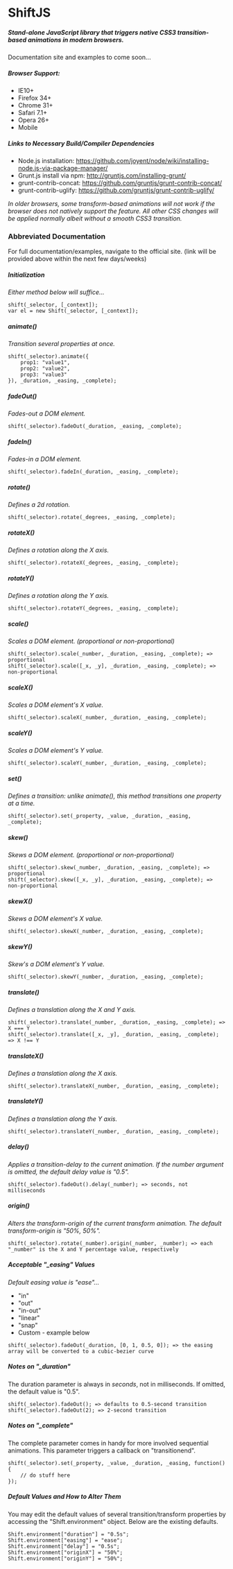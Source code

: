 # ShiftJS

##### Stand-alone JavaScript library that triggers native CSS3 transition-based animations in modern browsers.

Documentation site and examples to come soon...

##### Browser Support:

* IE10+
* Firefox 34+
* Chrome 31+
* Safari 7.1+
* Opera 26+
* Mobile

##### Links to Necessary Build/Compiler Dependencies

* Node.js installation: https://github.com/joyent/node/wiki/installing-node.js-via-package-manager/
* Grunt.js install via npm: http://gruntjs.com/installing-grunt/
* grunt-contrib-concat: https://github.com/gruntjs/grunt-contrib-concat/
* grunt-contrib-uglify: https://github.com/gruntjs/grunt-contrib-uglify/

_In older browsers, some transform-based animations will not work if the browser does not natively support the feature. All other CSS changes will be applied normally albeit without a smooth CSS3 transition._

### Abbreviated Documentation

For full documentation/examples, navigate to the official site. (link will be provided above within the next few days/weeks)

##### Initialization

_Either method below will suffice..._

```
shift(_selector, [_context]);
var el = new Shift(_selector, [_context]);
```

##### animate()

_Transition several properties at once._

```
shift(_selector).animate({
	prop1: "value1",
	prop2: "value2",
	prop3: "value3"
}), _duration, _easing, _complete);
```

##### fadeOut()

_Fades-out a DOM element._

```
shift(_selector).fadeOut(_duration, _easing, _complete);
```

##### fadeIn()

_Fades-in a DOM element._

```
shift(_selector).fadeIn(_duration, _easing, _complete);
```

##### rotate()

_Defines a 2d rotation._

```
shift(_selector).rotate(_degrees, _easing, _complete);
```

##### rotateX()

_Defines a rotation along the X axis._

```
shift(_selector).rotateX(_degrees, _easing, _complete);
```

##### rotateY()

_Defines a rotation along the Y axis._

```
shift(_selector).rotateY(_degrees, _easing, _complete);
```

##### scale()

_Scales a DOM element. (proportional or non-proportional)_

```
shift(_selector).scale(_number, _duration, _easing, _complete); => proportional
shift(_selector).scale([_x, _y], _duration, _easing, _complete); => non-proportional
```

##### scaleX()

_Scales a DOM element's X value._

```
shift(_selector).scaleX(_number, _duration, _easing, _complete);
```

##### scaleY()

_Scales a DOM element's Y value._

```
shift(_selector).scaleY(_number, _duration, _easing, _complete);
```

##### set()

_Defines a transition: unlike animate(), this method transitions one property at a time._

```
shift(_selector).set(_property, _value, _duration, _easing, _complete);
```

##### skew()

_Skews a DOM element. (proportional or non-proportional)_

```
shift(_selector).skew(_number, _duration, _easing, _complete); => proportional
shift(_selector).skew([_x, _y], _duration, _easing, _complete); => non-proportional
```

##### skewX()

_Skews a DOM element's X value._

```
shift(_selector).skewX(_number, _duration, _easing, _complete);
```

##### skewY()

_Skew's a DOM element's Y value._

```
shift(_selector).skewY(_number, _duration, _easing, _complete);
```

##### translate()

_Defines a translation along the X and Y axis._

```
shift(_selector).translate(_number, _duration, _easing, _complete); => X === Y
shift(_selector).translate([_x, _y], _duration, _easing, _complete); => X !== Y
```

##### translateX()

_Defines a translation along the X axis._

```
shift(_selector).translateX(_number, _duration, _easing, _complete);
```

##### translateY()

_Defines a translation along the Y axis._

```
shift(_selector).translateY(_number, _duration, _easing, _complete);
```

##### delay()

_Applies a transition-delay to the current animation. If the number argument is omitted, the default delay value is "0.5"._

```
shift(_selector).fadeOut().delay(_number); => seconds, not milliseconds
```

##### origin()

_Alters the transform-origin of the current transform animation. The default transform-origin is "50%, 50%"._

```
shift(_selector).rotate(_number).origin(_number, _number); => each "_number" is the X and Y percentage value, respectively
```

##### Acceptable "_easing" Values

_Default easing value is "ease"..._

* "in"
* "out"
* "in-out"
* "linear"
* "snap"
* Custom - example below

```
shift(_selector).fadeOut(_duration, [0, 1, 0.5, 0]); => the easing array will be converted to a cubic-bezier curve
```

##### Notes on "_duration"

The duration parameter is always in _seconds_, not in milliseconds. If omitted, the default value is "0.5".

```
shift(_selector).fadeOut(); => defaults to 0.5-second transition
shift(_selector).fadeOut(2); => 2-second transition
```


##### Notes on "_complete"

The complete parameter comes in handy for more involved sequential animations. This parameter triggers a callback on "transitionend".

```
shift(_selector).set(_property, _value, _duration, _easing, function(){
	// do stuff here
});
```

##### Default Values and How to Alter Them

You may edit the default values of several transition/transform properties by accessing the "Shift.environment" object. Below are the existing defaults.

```
Shift.environment["duration"] = "0.5s";
Shift.environment["easing"] = "ease";
Shift.environment["delay"] = "0.5s";
Shift.environment["originX"] = "50%";
Shift.environment["originY"] = "50%";
```